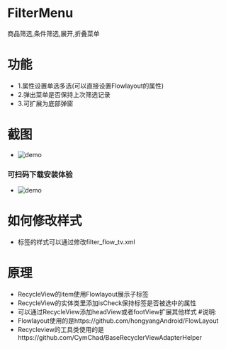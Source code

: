 # FilterMenu
商品筛选,条件筛选,展开,折叠菜单


# 功能
  - 1.属性设置单选多选(可以直接设置Flowlayout的属性)
  - 2.弹出菜单是否保持上次筛选记录
  - 3.可扩展为底部弹窗
# 截图
  - <img  border="0"  src="https://github.com/zongzj/FilterMenu/blob/a8984334af3b0e45584efa220fcdb087242da87b/demo.gif" title="demo">
### 可扫码下载安装体验
  - <img  border="0"  src="https://github.com/zongzj/FilterMenu/blob/master/f0jH.png" title="demo">
# 如何修改样式
 - 标签的样式可以通过修改filter_flow_tv.xml
# 原理
 - RecycleView的item使用Flowlayout展示子标签
 - RecycleView的实体类里添加isCheck保持标签是否被选中的属性
 - 可以通过RecycleView添加headView或者footView扩展其他样式
#说明:
  - Flowlayout使用的是https://github.com/hongyangAndroid/FlowLayout
  - Recycleview的工具类使用的是https://github.com/CymChad/BaseRecyclerViewAdapterHelper